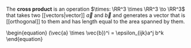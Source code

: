 The **cross product** is an operation $\times: \RR^3 \times \RR^3 \to \RR^3$ that takes two [[vectors|vector]] $\vec{a}$ and $\vec{b}$ and generates a vector that is [[orthogonal]] to them and has length equal to the area spanned by them.

\begin{equation}
(\vec{a} \times \vec{b})^i = \epsilon_{ijk}a^j b^k
\end{equation}